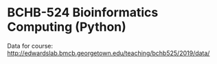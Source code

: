 # BCHB-524 Bioinformatics Computing (Python)

Data for course:
http://edwardslab.bmcb.georgetown.edu/teaching/bchb525/2019/data/
